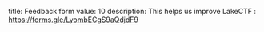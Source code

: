 title: Feedback form
value: 10
description: This helps us improve LakeCTF : https://forms.gle/LyombECgS9aQdjdF9